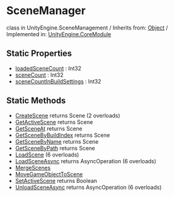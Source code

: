 # SceneManager
class in UnityEngine.SceneManagement
 / Inherits from: <a href="https://docs.unity3d.com/6000.0/Documentation/ScriptReference/Object.html">Object</a> / Implemented in: <a href="https://docs.unity3d.com/6000.0/Documentation/ScriptReference/UnityEngine.CoreModule.html">UnityEngine.CoreModule</a>

## Static Properties
- <a href="https://docs.unity3d.com/6000.0/Documentation/ScriptReference/SceneManager-loadedSceneCount.html">loadedSceneCount</a> : Int32
- <a href="https://docs.unity3d.com/6000.0/Documentation/ScriptReference/SceneManager-sceneCount.html">sceneCount</a> : Int32
- <a href="https://docs.unity3d.com/6000.0/Documentation/ScriptReference/SceneManager-sceneCountInBuildSettings.html">sceneCountInBuildSettings</a> : Int32

## Static Methods
- <a href="https://docs.unity3d.com/6000.0/Documentation/ScriptReference/SceneManager.CreateScene.html">CreateScene</a> returns Scene (2 overloads)
- <a href="https://docs.unity3d.com/6000.0/Documentation/ScriptReference/SceneManager.GetActiveScene.html">GetActiveScene</a> returns Scene
- <a href="https://docs.unity3d.com/6000.0/Documentation/ScriptReference/SceneManager.GetSceneAt.html">GetSceneAt</a> returns Scene
- <a href="https://docs.unity3d.com/6000.0/Documentation/ScriptReference/SceneManager.GetSceneByBuildIndex.html">GetSceneByBuildIndex</a> returns Scene
- <a href="https://docs.unity3d.com/6000.0/Documentation/ScriptReference/SceneManager.GetSceneByName.html">GetSceneByName</a> returns Scene
- <a href="https://docs.unity3d.com/6000.0/Documentation/ScriptReference/SceneManager.GetSceneByPath.html">GetSceneByPath</a> returns Scene
- <a href="https://docs.unity3d.com/6000.0/Documentation/ScriptReference/SceneManager.LoadScene.html">LoadScene</a> (6 overloads)
- <a href="https://docs.unity3d.com/6000.0/Documentation/ScriptReference/SceneManager.LoadSceneAsync.html">LoadSceneAsync</a> returns AsyncOperation (6 overloads)
- <a href="https://docs.unity3d.com/6000.0/Documentation/ScriptReference/SceneManager.MergeScenes.html">MergeScenes</a>
- <a href="https://docs.unity3d.com/6000.0/Documentation/ScriptReference/SceneManager.MoveGameObjectToScene.html">MoveGameObjectToScene</a>
- <a href="https://docs.unity3d.com/6000.0/Documentation/ScriptReference/SceneManager.SetActiveScene.html">SetActiveScene</a> returns Boolean
- <a href="https://docs.unity3d.com/6000.0/Documentation/ScriptReference/SceneManager.UnloadSceneAsync.html">UnloadSceneAsync</a> returns AsyncOperation (6 overloads)
